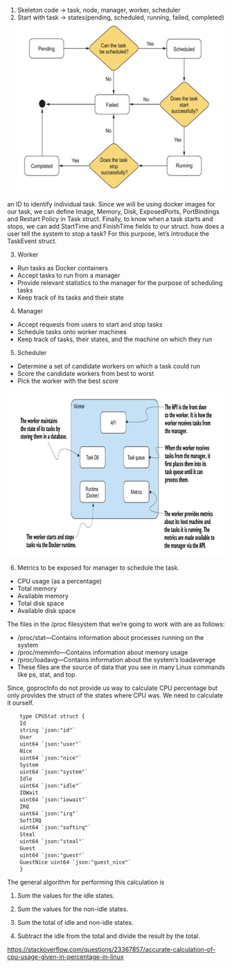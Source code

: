 1. Skeleton code -> task, node, manager, worker, scheduler
2. Start with task -> states(pending, scheduled, running, failed, completed)
![alt text](image.png)

an ID to identify individual task.
Since we will be using docker images for our task, we can define Image, Memory, Disk, ExposedPorts, PortBindings and Restart Policy in Task struct.
Finally, to know when a task starts and stops, we can add StartTime
and FinishTime fields to our struct.
how does a user tell the system to stop a task? For this purpose, let’s introduce the TaskEvent struct.


3. Worker 
- Run tasks as Docker containers
- Accept tasks to run from a manager
- Provide relevant statistics to the manager for the purpose of scheduling tasks
- Keep track of its tasks and their state

4. Manager
- Accept requests from users to start and stop tasks
- Schedule tasks onto worker machines
- Keep track of tasks, their states, and the machine on which they run

5. Scheduler
- Determine a set of candidate workers on which a task could run
- Score the candidate workers from best to worst
- Pick the worker with the best score

![alt text](image-1.png)


6. Metrics to be exposed for manager to schedule the task.

- CPU usage (as a percentage)
- Total memory
- Available memory
- Total disk space
- Available disk space

The files in the /proc filesystem that we’re going to work with are as
follows:

- /proc/stat—Contains information about processes running on the system
- /proc/meminfo—Contains information about memory usage
- /proc/loadavg—Contains information about the system’s loadaverage
- These files are the source of data that you see in many Linux commands like ps, stat, and top.



Since, goprocInfo do not provide us way to calculate CPU percentage but only provides the struct of the states
where CPU was. We need to calculate it ourself.

        type CPUStat struct {
        Id
        string `json:"id"`
        User
        uint64 `json:"user"`
        Nice
        uint64 `json:"nice"`
        System
        uint64 `json:"system"`
        Idle
        uint64 `json:"idle"`
        IOWait
        uint64 `json:"iowait"`
        IRQ
        uint64 `json:"irq"`
        SoftIRQ
        uint64 `json:"softirq"`
        Steal
        uint64 `json:"steal"`
        Guest
        uint64 `json:"guest"`
        GuestNice uint64 `json:"guest_nice"`
        }

The general algorithm for performing this calculation is
1. Sum the values for the idle states.

2. Sum the values for the non-idle states.

3. Sum the total of idle and non-idle states.

4. Subtract the idle from the total and divide the result by the total.

https://stackoverflow.com/questions/23367857/accurate-calculation-of-cpu-usage-given-in-percentage-in-linux